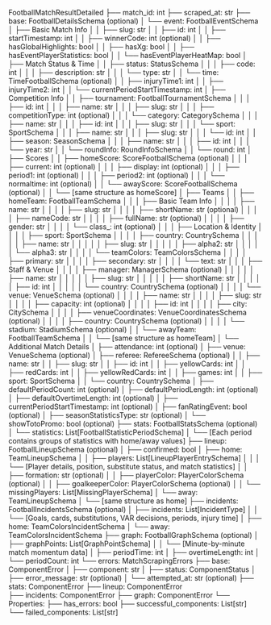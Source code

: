 FootballMatchResultDetailed
├── match_id: int
├── scraped_at: str
├── base: FootballDetailsSchema (optional)
│   └── event: FootballEventSchema
│       ├── Basic Match Info
│       │   ├── slug: str
│       │   ├── id: int
│       │   ├── startTimestamp: int
│       │   ├── winnerCode: int (optional)
│       │   ├── hasGlobalHighlights: bool
│       │   ├── hasXg: bool
│       │   ├── hasEventPlayerStatistics: bool
│       │   └── hasEventPlayerHeatMap: bool
│       ├── Match Status & Time
│       │   ├── status: StatusSchema
│       │   │   ├── code: int
│       │   │   ├── description: str
│       │   │   └── type: str
│       │   └── time: TimeFootballSchema (optional)
│       │       ├── injuryTime1: int
│       │       ├── injuryTime2: int
│       │       └── currentPeriodStartTimestamp: int
│       ├── Competition Info
│       │   ├── tournament: FootballTournamentSchema
│       │   │   ├── id: int
│       │   │   ├── name: str
│       │   │   ├── slug: str
│       │   │   ├── competitionType: int (optional)
│       │   │   └── category: CategorySchema
│       │   │       ├── name: str
│       │   │       ├── id: int
│       │   │       ├── slug: str
│       │   │       └── sport: SportSchema
│       │   │           ├── name: str
│       │   │           ├── slug: str
│       │   │           └── id: int
│       │   ├── season: SeasonSchema
│       │   │   ├── name: str
│       │   │   ├── id: int
│       │   │   └── year: str
│       │   └── roundInfo: RoundInfoSchema
│       │       └── round: int
│       ├── Scores
│       │   ├── homeScore: ScoreFootballSchema (optional)
│       │   │   ├── current: int (optional)
│       │   │   ├── display: int (optional)
│       │   │   ├── period1: int (optional)
│       │   │   ├── period2: int (optional)
│       │   │   └── normaltime: int (optional)
│       │   └── awayScore: ScoreFootballSchema (optional)
│       │       └── [same structure as homeScore]
│       ├── Teams
│       │   ├── homeTeam: FootballTeamSchema
│       │   │   ├── Basic Team Info
│       │   │   │   ├── name: str
│       │   │   │   ├── slug: str
│       │   │   │   ├── shortName: str (optional)
│       │   │   │   ├── nameCode: str
│       │   │   │   ├── fullName: str (optional)
│       │   │   │   ├── gender: str
│       │   │   │   └── class_: int (optional)
│       │   │   ├── Location & Identity
│       │   │   │   ├── sport: SportSchema
│       │   │   │   ├── country: CountrySchema
│       │   │   │   │   ├── name: str
│       │   │   │   │   ├── slug: str
│       │   │   │   │   ├── alpha2: str
│       │   │   │   │   └── alpha3: str
│       │   │   │   └── teamColors: TeamColorsSchema
│       │   │   │       ├── primary: str
│       │   │   │       ├── secondary: str
│       │   │   │       └── text: str
│       │   │   ├── Staff & Venue
│       │   │   │   ├── manager: ManagerSchema (optional)
│       │   │   │   │   ├── name: str
│       │   │   │   │   ├── slug: str
│       │   │   │   │   ├── shortName: str
│       │   │   │   │   ├── id: int
│       │   │   │   │   └── country: CountrySchema (optional)
│       │   │   │   └── venue: VenueSchema (optional)
│       │   │   │       ├── name: str
│       │   │   │       ├── slug: str
│       │   │   │       ├── capacity: int (optional)
│       │   │   │       ├── id: int
│       │   │   │       ├── city: CitySchema
│       │   │   │       ├── venueCoordinates: VenueCoordinatesSchema (optional)
│       │   │   │       ├── country: CountrySchema (optional)
│       │   │   │       └── stadium: StadiumSchema (optional)
│       │   └── awayTeam: FootballTeamSchema
│       │       └── [same structure as homeTeam]
│       └── Additional Match Details
│           ├── attendance: int (optional)
│           ├── venue: VenueSchema (optional)
│           ├── referee: RefereeSchema (optional)
│           │   ├── name: str
│           │   ├── slug: str
│           │   ├── id: int
│           │   ├── yellowCards: int
│           │   ├── redCards: int
│           │   ├── yellowRedCards: int
│           │   ├── games: int
│           │   ├── sport: SportSchema
│           │   └── country: CountrySchema
│           ├── defaultPeriodCount: int (optional)
│           ├── defaultPeriodLength: int (optional)
│           ├── defaultOvertimeLength: int (optional)
│           ├── currentPeriodStartTimestamp: int (optional)
│           ├── fanRatingEvent: bool (optional)
│           ├── seasonStatisticsType: str (optional)
│           └── showTotoPromo: bool (optional)
├── stats: FootballStatsSchema (optional)
│   └── statistics: List[FootballStatisticPeriodSchema]
│       └── [Each period contains groups of statistics with home/away values]
├── lineup: FootballLineupSchema (optional)
│   ├── confirmed: bool
│   ├── home: TeamLineupSchema
│   │   ├── players: List[LineupPlayerEntrySchema]
│   │   │   └── [Player details, position, substitute status, and match statistics]
│   │   ├── formation: str (optional)
│   │   ├── playerColor: PlayerColorSchema (optional)
│   │   ├── goalkeeperColor: PlayerColorSchema (optional)
│   │   └── missingPlayers: List[MissingPlayerSchema]
│   └── away: TeamLineupSchema
│       └── [same structure as home]
├── incidents: FootballIncidentsSchema (optional)
│   ├── incidents: List[IncidentType]
│   │   └── [Goals, cards, substitutions, VAR decisions, periods, injury time]
│   ├── home: TeamColorsIncidentSchema
│   └── away: TeamColorsIncidentSchema
├── graph: FootballGraphSchema (optional)
│   ├── graphPoints: List[GraphPointSchema]
│   │   └── [Minute-by-minute match momentum data]
│   ├── periodTime: int
│   ├── overtimeLength: int
│   └── periodCount: int
└── errors: MatchScrapingErrors
    ├── base: ComponentError
    │   ├── component: str
    │   ├── status: ComponentStatus
    │   ├── error_message: str (optional)
    │   └── attempted_at: str (optional)
    ├── stats: ComponentError
    ├── lineup: ComponentError  
    ├── incidents: ComponentError
    ├── graph: ComponentError
    └── Properties:
        ├── has_errors: bool
        ├── successful_components: List[str]
        └── failed_components: List[str]

